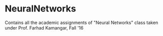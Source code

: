 # NeuralNetworks

Contains all the academic assignments of "Neural Networks" class taken under Prof. Farhad Kamangar, Fall '16
